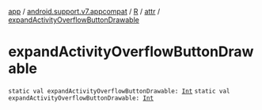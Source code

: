 [app](../../../index.md) / [android.support.v7.appcompat](../../index.md) / [R](../index.md) / [attr](index.md) / [expandActivityOverflowButtonDrawable](.)

# expandActivityOverflowButtonDrawable

`static val expandActivityOverflowButtonDrawable: `[`Int`](https://kotlinlang.org/api/latest/jvm/stdlib/kotlin/-int/index.html)
`static val expandActivityOverflowButtonDrawable: `[`Int`](https://kotlinlang.org/api/latest/jvm/stdlib/kotlin/-int/index.html)